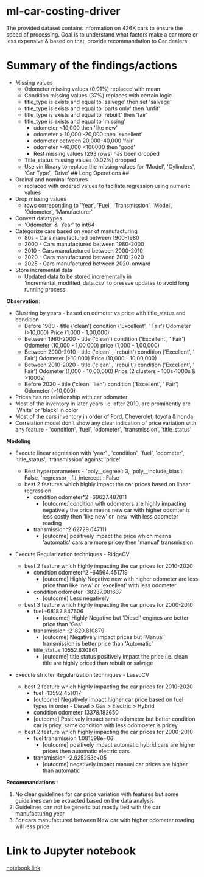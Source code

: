# ml-car-costing-driver
The provided dataset contains information on 426K cars to ensure the speed of processing. Goal is to understand what factors make a car more or less expensive & based on that, provide recommandation to Car dealers.

# Summary of the findings/actions 
- Missing values
  - Odometer missing values (0.01%) replaced with mean 
  - Condition missing values (37%) replaces with certain logic
   - title_type is exists and equal to 'salvege' then set 'salvage'
   - title_type is exists and equal to 'parts only' then 'unfit'
   - title_type is exists and equal to 'rebuilt' then 'fair'
   - title_type is exists and equal to 'missing'
     - odometer <10,000 then 'like new'
     - odometer > 10,000 -20,000 then 'excellent' 
     - odometer between 20,000-40,000 'fair'
     - odometer >40,000 <100000 then 'good'
     - Rest missing values (293 rows) has been dropped
  - Title_status missing values (0.02%) dropped
  - Use vin library to replace the missing values for 'Model', 'Cylinders', 'Car Type', 'Drive' ## Long Operations ##
- Ordinal and nominal features 
  - replaced with ordered values to faciliate regression using numeric values
- Drop missing values 
  - rows correponding to 'Year', 'Fuel', 'Transmission', 'Model', 'Odometer', 'Manufacturer'
- Convert datatypes 
  - 'Odometer' & 'Year' to int64
- Categorize cars based on year of manufacturing
  - 80s     - Cars manufactured between 1900-1980
  - 2000    - Cars manufactured between 1980-2000
  - 2010    - Cars manufactured between 2000-2010
  - 2020    - Cars manufactured between 2010-2020
  - 2025    - Cars manufactured between 2020-onward 
- Store incremental data
  - Updated data to be stored incrementally in 'incremental_modified_data.csv' to preseve updates to avoid long running process

**Observation**:
- Clustring by years - based on odmoter vs price with title_status and condition 
  - Before 1980         - title ('clean') condition ('Excellent', ' Fair') Odometer (>10,000) Price (1,000 - 1,00,000)
  - Between 1980-2000   - title ('clean') condition ('Excellent', ' Fair') Odometer (10,000 - 1,00,000) price (1,000 - 1,00,000)
  - Between 2000-2010   - title ('clean' , 'rebuilt') condition ('Excellent', ' Fair') Odometer (>10,000) Price (10,000 - 10,00,000)
  - Between 2010-2020   - title ('clean' , 'rebuilt') condition ('Excellent', ' Fair') Odometer (1,000 - 10,00,000) Price (2 clusters - 100s-1000s & >1000s)
  - Before 2020         - title ('clean' 'lien') condition ('Excellent', ' Fair') Odometer (>10,000)
- Prices has no relationship with car odometer
- Most of the inventory in later years i.e. after 2010, are prominently are 'White' or 'black' in color
- Most of the cars inventory in order of Ford, Cheverolet, toyota & honda
- Correlation model don't show any clear indication of price variation with any feature - 'condition', 'fuel', 'odometer', 'transmission', 'title_status'

**Modeling**
- Execute linear regression with 'year' , 'condition', 'fuel', 'odometer', 'title_status', 'transmission' against 'price'
  - Best hyperparameters - 'poly__degree': 3, 'poly__include_bias': False, 'regressor__fit_intercept': False
  - best 2 features which highly impact the car prices based on linear regression
    - condition odometer^2 -69627.487811
      - [outcome:]condition with odometers are highly impacting negatively the price means new car with higher odomter is less costly then 'like new' or        'new' with less odometer reading
    - transmission^2  62729.647111 
      - [outcome] positively impact the price which means 'automatic' cars are more pricey then 'manual' transmission  

- Execute Regularization techniques - RidgeCV  
  - best 2 feature which highly impacting the car prices for 2010-2020
    - condition odometer^2  -64564.451719 
      - [outcome] Highly Negative new with higher odometer are less price than like 'new' or 'excellent' with less odometer 
    - condition odometer    -38237.081637
      - [outcome] Less negatively 
  - best 3 feature which highly impacting the car prices for 2000-2010
    - fuel          -68182.847606 
      - [outcome:] Highly Negative but 'Diesel' engines are better price than 'Gas' 
    - transmission  -21820.810879 
      - [outcome]  Negatively impact prices but 'Manual' transmission is better price than 'Automatic'
    - title_status  10552.630861  
      - [outcome]  title status positively impact the price i.e. clean title are highly priced than rebuilt or salvage

- Execute stricter Regularization techniques - LassoCV
  - best 2 feature which highly impacting the car prices for 2010-2020
    - fuel  -13592.451017 
     - [outcome] Negatively impact higher car price based on fuel types in order - Diesel > Gas > Electric > Hybrid
    - condition odometer   13378.182650  
     - [outcome] Positively impact same odometer but better condition car is pricy, same condition with less odomoeter is pricey 
  - best 2 feature which highly impacting the car prices for 2000-2010
    - fuel transmission  1.081598e+06  
      - [outcome] positively impact automatic hybrid cars are higher prices then automatic electric cars
    - transmission       -2.925253e+05 
      - [outcome] negatively impact manual car prices are higher than automatic


**Recommandations** :
1. No clear guidelines for car price variation with features but some guidelines can be extracted based on the data analysis
2. Guidelines can not be generic but mostly tied with the car manufacturing year 
3. For cars manufactured between 
New car with higher odometer reading will less price

# Link to Jupyter notebook
[notebook link](https://github.com/vishalnigam/ml-car-costing-driver/blob/main/car-costing-drivers.ipynb)
